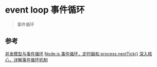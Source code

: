 # event loop 事件循环

> 事件循环

## 参考

[并发模型与事件循环](https://developer.mozilla.org/zh-CN/docs/Web/JavaScript/EventLoop)
[Node.js 事件循环，定时器和 process.nextTick()](https://nodejs.org/zh-cn/docs/guides/event-loop-timers-and-nexttick/#what-is-the-event-loop)
[深入核心，详解事件循环机制](https://mp.weixin.qq.com/s/m3a6vjp8-c9a2EYj0cDMmg)
